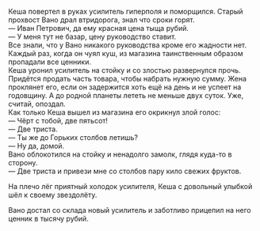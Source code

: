 Кеша повертел в руках усилитель гиперполя и поморщился. Старый прохвост Вано драл втридорога, знал что сроки горят.  
— Иван Петрович, да ему красная цена тыща рубий.  
— У меня тут не базар, цену руководство ставит.  
Все знали, что у Вано никакого руководства кроме его жадности нет. Каждый раз, когда он чуял куш, из магазина таинственным образом пропадали все ценники.  
Кеша уронил усилитель на стойку и со злостью развернулся прочь. Придётся продать часть товара, чтобы набрать нужную сумму. Жена проклянет его, если он задержится хоть ещё на день и не успеет на годовщину. А до родной планеты лететь не меньше двух суток. Уже, считай, опоздал.  
Как только Кеша вышел из магазина его окрикнул злой голос:  
— Чёрт с тобой, две пятьсот!  
— Две триста.  
— Ты же до Горьких столбов летишь?  
— Ну да, домой.  
Вано облокотился на стойку и ненадолго замолк, глядя куда-то в сторону.  
— Две триста и привези мне со столбов пару кило свежих фруктов.  

На плечо лёг приятный холодок усилителя, Кеша с довольный улыбкой шёл к своему звездолёту.  

Вано достал со склада новый усилитель и заботливо прицепил на него ценник в тысячу рубий.